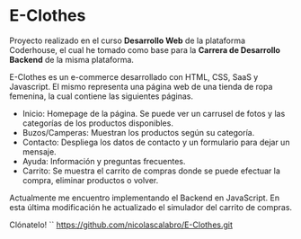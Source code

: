 # E-Clothes 
Proyecto realizado en el curso **Desarrollo Web** de la plataforma Coderhouse, el cual he tomado como base para la **Carrera de Desarrollo Backend** de la misma plataforma.

<p>
E-Clothes es un e-commerce desarrollado con HTML, CSS, SaaS y Javascript. El mismo representa una página web de una tienda de ropa femenina, la cual contiene las siguientes páginas.  
</p>

- Inicio: Homepage de la página. Se puede ver un carrusel de fotos y las categorías de los productos disponibles. 
- Buzos/Camperas: Muestran los productos según su categoría. 
- Contacto: Despliega los datos de contacto y un formulario para dejar un mensaje. 
- Ayuda: Información y preguntas frecuentes.
- Carrito: Se muestra el carrito de compras donde se puede efectuar la compra, eliminar productos o volver.

Actualmente me encuentro implementando el Backend en JavaScript. En esta última modificación he actualizado el simulador del carrito de compras.

Clónatelo!
``
https://github.com/nicolascalabro/E-Clothes.git
